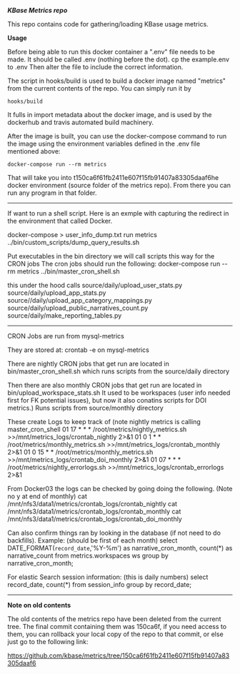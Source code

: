 ***KBase Metrics repo***

This repo contains code for gathering/loading KBase usage metrics.

**Usage**

Before being able to run this docker container
a ".env" file needs to be made. It should be called .env (nothing before the dot).
cp the example.env to .env
Then alter the file to include the correct information.

The script in hooks/build is used to build a docker image named "metrics" from the current contents of the repo. You can simply run it by
~~~
hooks/build
~~~
It fulls in import metadata about the docker image, and is used by the dockerhub and travis automated build machinery.

After the image is built, you can use the docker-compose command to run the image using the environment variables defined in the .env file mentioned above:

~~~
docker-compose run --rm metrics
~~~

That will take you into t150ca6f61fb2411e607f15fb91407a83305daaf6he docker environment (source folder of the metrics repo).
From there you can run any program in that folder.


------------------

If want to run a shell script. Here is an exmple with capturing the redirect in the environment that called Docker.

docker-compose > user_info_dump.txt run metrics ../bin/custom_scripts/dump_query_results.sh

Put executables in the bin directory we will call scripts this way for the CRON jobs
The cron jobs should run the following:
docker-compose run --rm metrics ../bin/master_cron_shell.sh

this under the hood calls
source/daily/upload_user_stats.py
source/daily/upload_app_stats.py
source//daily/upload_app_category_mappings.py
source/daily/upload_public_narratives_count.py
source/daily/make_reporting_tables.py


-------------------

CRON Jobs are run from mysql-metrics

They are stored at: crontab -e on mysql-metrics

There are nightly CRON jobs that get run are located in bin/master_cron_shell.sh
which runs scripts from the source/daily directory

Then there are also monthly CRON jobs that get run are located in bin/upload_workspace_stats.sh
It used to be workspaces (user info needed first for FK potential issues), but now it also conatins scripts for
DOI metrics.)
Runs scripts from source/monthly directory


These create Logs to keep track of (note nightly metrics is calling master_cron_shell
01 17 * * * /root/metrics/nightly_metrics.sh >>/mnt/metrics_logs/crontab_nightly 2>&1
01 0  1 * * /root/metrics/monthly_metrics.sh >>/mnt/metrics_logs/crontab_monthly 2>&1
01 0  15 * * /root/metrics/monthly_metrics.sh >>/mnt/metrics_logs/crontab_doi_monthly 2>&1
01 07 * * * /root/metrics/nightly_errorlogs.sh >>/mnt/metrics_logs/crontab_errorlogs 2>&1

From Docker03 the logs can be checked by going doing the following. (Note no y at end of monthly)
cat /mnt/nfs3/data1/metrics/crontab_logs/crontab_nightly
cat /mnt/nfs3/data1/metrics/crontab_logs/crontab_monthly
cat /mnt/nfs3/data1/metrics/crontab_logs/crontab_doi_monthly


Can also confirm things ran by looking in the database (if not need to do backfills).
Example: (should be first of each month)
select DATE_FORMAT(`record_date`,'%Y-%m') as narrative_cron_month, count(*) as narrative_count from metrics.workspaces ws group by narrative_cron_month;

For elastic Search session information: (this is daily numbers)
select record_date, count(*) from session_info group by record_date;


--------------------
**Note on old contents**

The old contents of the metrics repo have been deleted from the current tree. The final commit containing
them was 150ca6f, if you need access to them, you can rollback your local copy of the repo to that commit,
or else just go to the following link:
   
   https://github.com/kbase/metrics/tree/150ca6f61fb2411e607f15fb91407a83305daaf6